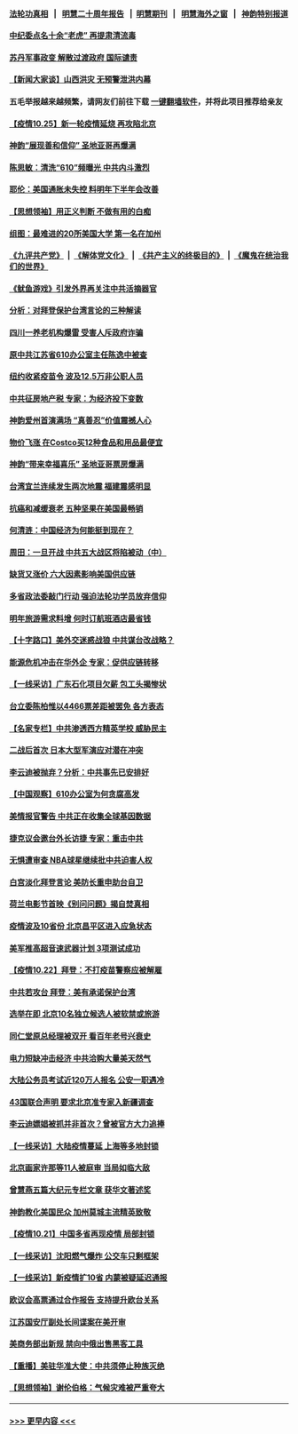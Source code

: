 #### [法轮功真相](https://github.com/gfw-breaker/truth/blob/master/README.md?t=0) &nbsp;&nbsp;|&nbsp;&nbsp; [明慧二十周年报告](https://github.com/gfw-breaker/mh-reports/blob/master/README.md?t=0) &nbsp;&nbsp;|&nbsp;&nbsp;[明慧期刊](https://github.com/gfw-breaker/mh-qikan) &nbsp;&nbsp;|&nbsp;&nbsp; [明慧海外之窗](https://github.com/gfw-breaker/mh-news/blob/master/README.md?t=0) &nbsp;&nbsp;|&nbsp;&nbsp; [神韵特别报道](https://github.com/gfw-breaker/mh-news/blob/master/shenyun.md?t=0)
#### [中纪委点名十余“老虎” 再提肃清流毒](../pages/nf4514/n13328888.md?t=10260452) 
#### [苏丹军事政变 解散过渡政府 国际谴责](../pages/nf4514/n13328504.md?t=10260452) 
#### [【新闻大家谈】山西洪灾 无预警泄洪内幕](../pages/nf4514/n13327049.md?t=10260452) 
#### 五毛举报越来越频繁，请网友们前往下载 [一键翻墙软件](https://github.com/gfw-breaker/ssr-accounts)，并将此项目推荐给亲友
#### [【疫情10.25】新一轮疫情延烧 再攻陷北京](../pages/nf4514/n13327865.md?t=10260452) 
#### [神韵“展现善和信仰” 圣地亚哥再爆满](../pages/nf4514/n13328060.md?t=10260452) 
#### [陈思敏：清洗“610”频曝光 中共内斗激烈](../pages/nf4514/n13327987.md?t=10260452) 
#### [耶伦：美国通胀未失控 料明年下半年会改善](../pages/nf4514/n13326722.md?t=10260452) 
#### [【思想领袖】用正义判断 不做有用的白痴](../pages/nf4514/n13297585.md?t=10260452) 
#### [组图：最难进的20所美国大学 第一名在加州](../pages/nf4514/n13311328.md?t=10260452) 
#### [《九评共产党》](https://github.com/begood0513/9ping.md/blob/master/README.md) &nbsp;|&nbsp; [《解体党文化》](../../../../jtdwh.md/blob/master/README.md)  &nbsp;|&nbsp; [《共产主义的终极目的》](../../../../gczydzjmd.md/blob/master/README.md) &nbsp;|&nbsp; [《魔鬼在统治我们的世界》](../../../../mgztzwmdsj.md/blob/master/README.md) 
#### [《鱿鱼游戏》引发外界再关注中共活摘器官](../pages/nf4514/n13324915.md?t=10260452) 
#### [分析：对拜登保护台湾言论的三种解读](../pages/nf4514/n13325462.md?t=10260452) 
#### [四川一养老机构爆雷 受害人斥政府诈骗](../pages/nf4514/n13326519.md?t=10260452) 
#### [原中共江苏省610办公室主任陈逸中被查](../pages/nf4514/n13326486.md?t=10260452) 
#### [纽约收紧疫苗令 波及12.5万非公职人员](../pages/nf4514/n13326261.md?t=10260452) 
#### [中共征房地产税 专家：为经济投下变数](../pages/nf4514/n13326001.md?t=10260452) 
#### [神韵爱州首演满场 “真善忍”价值震撼人心](../pages/nf4514/n13325801.md?t=10260452) 
#### [物价飞涨 在Costco买12种食品和用品最便宜](../pages/nf4514/n13321451.md?t=10260452) 
#### [神韵“带来幸福喜乐” 圣地亚哥票房爆满](../pages/nf4514/n13325753.md?t=10260452) 
#### [台湾宜兰连续发生两次地震 福建震感明显](../pages/nf4514/n13325569.md?t=10260452) 
#### [抗癌和减缓衰老 五种坚果在美国最畅销](../pages/nf4514/n13323638.md?t=10260452) 
#### [何清涟：中国经济为何能挺到现在？](../pages/nf4514/n13325562.md?t=10260452) 
#### [周田：一旦开战 中共五大战区将陷被动（中）](../pages/nf4514/n13325247.md?t=10260452) 
#### [缺货又涨价 六大因素影响美国供应链](../pages/nf4514/n13325181.md?t=10260452) 
#### [多省政法委敲门行动 强迫法轮功学员放弃信仰](../pages/nf4514/n13325102.md?t=10260452) 
#### [明年旅游需求料增 何时订航班酒店最省钱](../pages/nf4514/n13324776.md?t=10260452) 
#### [【十字路口】美外交迷惑战狼 中共谋台改战略？](../pages/nf4514/n13324429.md?t=10260452) 
#### [能源危机冲击在华外企 专家：促供应链转移](../pages/nf4514/n13324933.md?t=10260452) 
#### [【一线采访】广东石化项目欠薪 包工头揭惨状](../pages/nf4514/n13324844.md?t=10260452) 
#### [台立委陈柏惟以4466票差距被罢免 各方表态](../pages/nf4514/n13324597.md?t=10260452) 
#### [【名家专栏】中共渗透西方精英学校 威胁民主](../pages/nf4514/n13324491.md?t=10260452) 
#### [二战后首次 日本大型军演应对潜在冲突](../pages/nf4514/n13324664.md?t=10260452) 
#### [李云迪被抛弃？分析：中共事先已安排好](../pages/nf4514/n13324145.md?t=10260452) 
#### [【中国观察】610办公室为何贪腐高发](../pages/nf4514/n13324028.md?t=10260452) 
#### [美情报官警告 中共正在收集全球基因数据](../pages/nf4514/n13323792.md?t=10260452) 
#### [捷克议会邀台外长访捷 专家：重击中共](../pages/nf4514/n13323612.md?t=10260452) 
#### [无惧遭审查 NBA球星继续批中共迫害人权](../pages/nf4514/n13323367.md?t=10260452) 
#### [白宫淡化拜登言论 美防长重申助台自卫](../pages/nf4514/n13323321.md?t=10260452) 
#### [荷兰电影节首映《别问问题》揭自焚真相](../pages/nf4514/n13321179.md?t=10260452) 
#### [疫情波及10省份 北京昌平区进入应急状态](../pages/nf4514/n13322389.md?t=10260452) 
#### [美军推高超音速武器计划 3项测试成功](../pages/nf4514/n13322521.md?t=10260452) 
#### [【疫情10.22】拜登：不打疫苗警察应被解雇](../pages/nf4514/n13322304.md?t=10260452) 
#### [中共若攻台 拜登：美有承诺保护台湾](../pages/nf4514/n13321341.md?t=10260452) 
#### [选举在即 北京10名独立候选人被软禁或旅游](../pages/nf4514/n13322344.md?t=10260452) 
#### [同仁堂原总经理被双开 看百年老号兴衰史](../pages/nf4514/n13313693.md?t=10260452) 
#### [电力短缺冲击经济 中共洽购大量美天然气](../pages/nf4514/n13321993.md?t=10260452) 
#### [大陆公务员考试近120万人报名 公安一职遇冷](../pages/nf4514/n13321854.md?t=10260452) 
#### [43国联合声明 要求北京准专家入新疆调查](../pages/nf4514/n13321668.md?t=10260452) 
#### [李云迪嫖娼被抓并非首次？曾被官方大力追捧](../pages/nf4514/n13321049.md?t=10260452) 
#### [【一线采访】大陆疫情蔓延 上海等多地封锁](../pages/nf4514/n13320310.md?t=10260452) 
#### [北京画家许那等11人被庭审 当局如临大敌](../pages/nf4514/n13320838.md?t=10260452) 
#### [曾慧燕五篇大纪元专栏文章 获华文著述奖](../pages/nf4514/n13320504.md?t=10260452) 
#### [神韵教化美国民众 加州莫城主流精英致敬](../pages/nf4514/n13320066.md?t=10260452) 
#### [【疫情10.21】中国多省再现疫情 局部封锁](../pages/nf4514/n13319817.md?t=10260452) 
#### [【一线采访】沈阳燃气爆炸 公交车只剩框架](../pages/nf4514/n13319584.md?t=10260452) 
#### [【一线采访】新疫情扩10省 内蒙被疑延迟通报](../pages/nf4514/n13318107.md?t=10260452) 
#### [欧议会高票通过合作报告 支持提升欧台关系](../pages/nf4514/n13319667.md?t=10260452) 
#### [江苏国安厅副处长间谍案在美开审](../pages/nf4514/n13318619.md?t=10260452) 
#### [美商务部出新规 禁向中俄出售黑客工具](../pages/nf4514/n13318594.md?t=10260452) 
#### [【重播】美驻华准大使：中共须停止种族灭绝](../pages/nf4514/n13318037.md?t=10260452) 
#### [【思想领袖】谢伦伯格：气候灾难被严重夸大](../pages/nf4514/n13297203.md?t=10260452) 

----
#### [ >>> 更早内容 <<< ](../indexes/nf4514-earlier.md)
